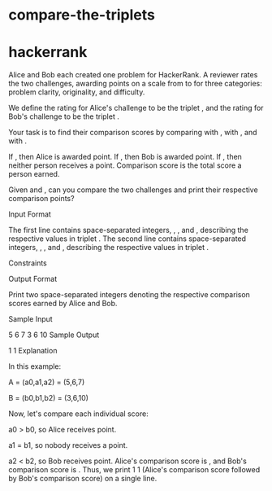 # compare-the-triplets 
# hackerrank
Alice and Bob each created one problem for HackerRank. A reviewer rates the two challenges, awarding points on a scale from  to  for three categories: problem clarity, originality, and difficulty.

We define the rating for Alice's challenge to be the triplet , and the rating for Bob's challenge to be the triplet .

Your task is to find their comparison scores by comparing  with ,  with , and  with .

If , then Alice is awarded  point.
If , then Bob is awarded  point.
If , then neither person receives a point.
Comparison score is the total score a person earned.

Given  and , can you compare the two challenges and print their respective comparison points?

Input Format

The first line contains  space-separated integers, , , and , describing the respective values in triplet . 
The second line contains  space-separated integers, , , and , describing the respective values in triplet .

Constraints

Output Format

Print two space-separated integers denoting the respective comparison scores earned by Alice and Bob.

Sample Input

5 6 7
3 6 10
Sample Output

1 1 
Explanation

In this example:

A = (a0,a1,a2) = (5,6,7)

B = (b0,b1,b2) = (3,6,10)

Now, let's compare each individual score:

a0 > b0, so Alice receives  point.

a1 = b1, so nobody receives a point.

a2 < b2, so Bob receives  point.
Alice's comparison score is , and Bob's comparison score is . Thus, we print 1 1 (Alice's comparison score followed by Bob's comparison score) on a single line.
